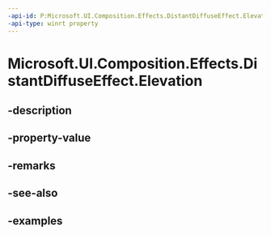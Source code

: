 ```yaml
---
-api-id: P:Microsoft.UI.Composition.Effects.DistantDiffuseEffect.Elevation
-api-type: winrt property
---
```


<!-- Property syntax.
public float Elevation { get;  set; }
-->

# Microsoft.UI.Composition.Effects.DistantDiffuseEffect.Elevation

## -description

## -property-value

## -remarks

## -see-also

## -examples

